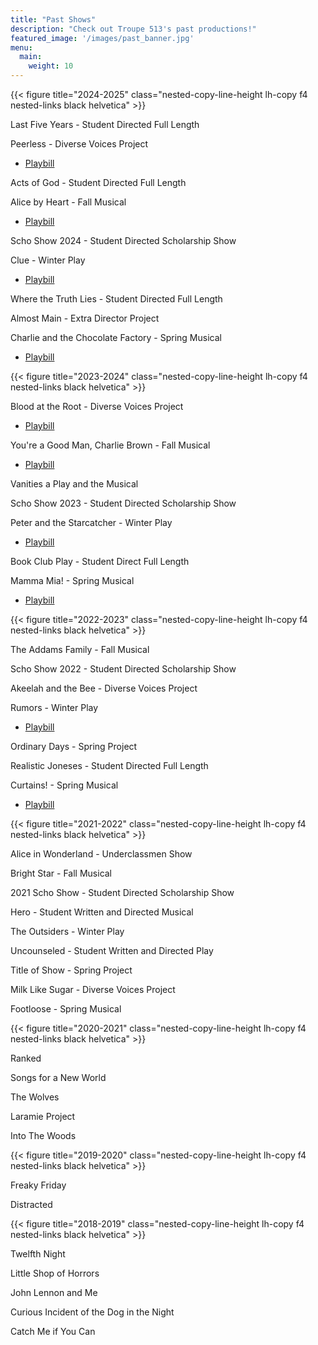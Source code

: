 ```yaml
---
title: "Past Shows"
description: "Check out Troupe 513's past productions!"
featured_image: '/images/past_banner.jpg'
menu:
  main:
    weight: 10
---
```

{{< figure title="2024-2025" class="nested-copy-line-height lh-copy f4 nested-links black helvetica" >}}

Last Five Years - Student Directed Full Length

Peerless - Diverse Voices Project
 - [Playbill](https://drive.google.com/file/d/1Yhj1lNmeeF_a7oRgy9KoOZWs4ponAqLb/view?usp=sharing)

Acts of God - Student Directed Full Length

Alice by Heart - Fall Musical
 - [Playbill](https://drive.google.com/file/d/1_Mt9W7PJUlewQkIHc0sppoWcBiNozfVH/view?usp=sharing)

Scho Show 2024 - Student Directed Scholarship Show

Clue - Winter Play
 - [Playbill](https://drive.google.com/file/d/1eDnziSLlf2DMb5OpuW0BvosVsw85e6Og/view?usp=sharing)

Where the Truth Lies - Student Directed Full Length

Almost Main - Extra Director Project

Charlie and the Chocolate Factory - Spring Musical
 - [Playbill](https://drive.google.com/file/d/1-iHx04yEOtZ6Z4v2PFj9WsTERPQKADQ8/view?usp=sharing) 

{{< figure title="2023-2024" class="nested-copy-line-height lh-copy f4 nested-links black helvetica" >}}

Blood at the Root - Diverse Voices Project
 - [Playbill](https://drive.google.com/file/d/1FmK3Msf66vh4tArVc2C5dXaPqOsaFutr/view?usp=sharing)

You're a Good Man, Charlie Brown - Fall Musical
 - [Playbill](https://drive.google.com/file/d/1qyUF6P_8uLOdjY4flTNaP9bO76wDBQe2/view?usp=sharing)

Vanities a Play and the Musical

Scho Show 2023 - Student Directed Scholarship Show

Peter and the Starcatcher - Winter Play
 - [Playbill](https://drive.google.com/file/d/1_7yhOxa5Xg7SWGuJ4h-neM8OT9zWfxOl/view?usp=sharing)

Book Club Play - Student Direct Full Length

Mamma Mia! - Spring Musical
 - [Playbill](https://drive.google.com/file/d/1zhUmlK9iZNIuS0QNWAGGHX6Dn6R1wB1u/view?usp=sharing)

{{< figure title="2022-2023" class="nested-copy-line-height lh-copy f4 nested-links black helvetica" >}}

The Addams Family - Fall Musical

Scho Show 2022 - Student Directed Scholarship Show

Akeelah and the Bee - Diverse Voices Project

Rumors - Winter Play
 - [Playbill](https://drive.google.com/file/d/1Av_4rDr-5TLyPJXxSM6uK5hWyiSPuEam/view?usp=sharing)

Ordinary Days - Spring Project

Realistic Joneses - Student Directed Full Length

Curtains! - Spring Musical
 - [Playbill](https://drive.google.com/file/d/1baURp0Fy0Mn3EVt-F6DMjli7OymZFKTZ/view?usp=sharing)

{{< figure title="2021-2022" class="nested-copy-line-height lh-copy f4 nested-links black helvetica" >}}

Alice in Wonderland - Underclassmen Show

Bright Star - Fall Musical

2021 Scho Show - Student Directed Scholarship Show

Hero - Student Written and Directed Musical

The Outsiders - Winter Play

Uncounseled - Student Written and Directed Play

Title of Show - Spring Project

Milk Like Sugar - Diverse Voices Project

Footloose - Spring Musical

{{< figure title="2020-2021" class="nested-copy-line-height lh-copy f4 nested-links black helvetica" >}}

Ranked

Songs for a New World

The Wolves

Laramie Project

Into The Woods

{{< figure title="2019-2020" class="nested-copy-line-height lh-copy f4 nested-links black helvetica" >}}

Freaky Friday

Distracted

{{< figure title="2018-2019" class="nested-copy-line-height lh-copy f4 nested-links black helvetica" >}}

Twelfth Night

Little Shop of Horrors

John Lennon and Me

Curious Incident of the Dog in the Night

Catch Me if You Can